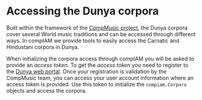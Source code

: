 # Accessing the Dunya corpora

Built within the framework of the [CompMusic project](https://compmusic.upf.edu/), the Dunya corpora cover several World music traditions and can be accessed through different ways. In compIAM we provide tools to easily access the Carnatic and Hindustani corpora in Dunya.

When initializing the corpora access through compIAM you will be asked to provide an *access token*. To get the *access token* you need to register to the [Dunya web portal](https://dunya.compmusic.upf.edu/). Once your registration is validation by the CompMusic team, you can access your user account information where an access token is provided. Use this token to initialize the ``compiam.Corpora`` objects and access the corpora.